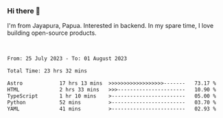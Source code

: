 ### Hi there 👋

I'm from Jayapura, Papua. Interested in backend. In my spare time, I love building open-source products.

<br>

 
 <!--START_SECTION:waka-->

```txt
From: 25 July 2023 - To: 01 August 2023

Total Time: 23 hrs 32 mins

Astro            17 hrs 13 mins  >>>>>>>>>>>>>>>>>>-------   73.17 %
HTML             2 hrs 33 mins   >>>----------------------   10.90 %
TypeScript       1 hr 10 mins    >------------------------   05.00 %
Python           52 mins         >------------------------   03.70 %
YAML             41 mins         >------------------------   02.93 %
```

<!--END_SECTION:waka-->
